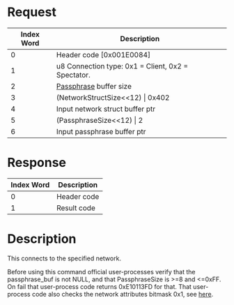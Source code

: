 # Request

| Index Word | Description                                        |
|------------|----------------------------------------------------|
| 0          | Header code \[0x001E0084\]                         |
| 1          | u8 Connection type: 0x1 = Client, 0x2 = Spectator. |
| 2          | [Passphrase](NWM_Services "wikilink") buffer size  |
| 3          | (NetworkStructSize\<\<12) \| 0x402                 |
| 4          | Input network struct buffer ptr                    |
| 5          | (PassphraseSize\<\<12) \| 2                        |
| 6          | Input passphrase buffer ptr                        |

# Response

| Index Word | Description |
|------------|-------------|
| 0          | Header code |
| 1          | Result code |

# Description

This connects to the specified network.

Before using this command official user-processes verify that the
passphrase_buf is not NULL, and that PassphraseSize is \>=8 and \<=0xFF.
On fail that user-process code returns 0xE10113FD for that. That
user-process code also checks the network attributes bitmask 0x1, see
[here](NWM_Services "wikilink").
